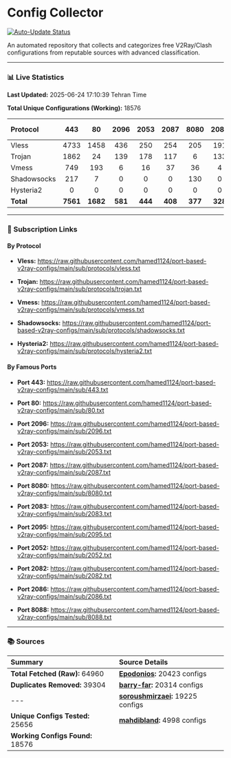 # Config Collector

[![Auto-Update Status](https://github.com/hamed1124/port-based-v2ray-configs/actions/workflows/main.yml/badge.svg)](https://github.com/hamed1124/port-based-v2ray-configs/actions/workflows/main.yml)

An automated repository that collects and categorizes free V2Ray/Clash configurations from reputable sources with advanced classification.

---

### 📊 Live Statistics

**Last Updated:** 2025-06-24 17:10:39 Tehran Time

**Total Unique Configurations (Working):** 18576

| Protocol | 443 | 80 | 2096 | 2053 | 2087 | 8080 | 2083 | 2095 | 2052 | 2082 | 2086 | 8088 | Other Ports | Total |
|:---| :---: | :---: | :---: | :---: | :---: | :---: | :---: | :---: | :---: | :---: | :---: | :---: |:---:|:---:|
| Vless | 4733 | 1458 | 436 | 250 | 254 | 205 | 191 | 116 | 149 | 88 | 91 | 6 | 4871 | **12848** |
| Trojan | 1862 | 24 | 139 | 178 | 117 | 6 | 133 | 0 | 0 | 0 | 0 | 0 | 496 | **2955** |
| Vmess | 749 | 193 | 6 | 16 | 37 | 36 | 4 | 105 | 23 | 22 | 18 | 0 | 437 | **1646** |
| Shadowsocks | 217 | 7 | 0 | 0 | 0 | 130 | 0 | 0 | 0 | 0 | 0 | 0 | 771 | **1125** |
| Hysteria2 | 0 | 0 | 0 | 0 | 0 | 0 | 0 | 0 | 0 | 0 | 0 | 0 | 2 | **2** |
| **Total** | **7561** | **1682** | **581** | **444** | **408** | **377** | **328** | **221** | **172** | **110** | **109** | **6** | **6577** | **18576** |

---

### 🚀 Subscription Links

#### By Protocol

- **Vless:**
  https://raw.githubusercontent.com/hamed1124/port-based-v2ray-configs/main/sub/protocols/vless.txt

- **Trojan:**
  https://raw.githubusercontent.com/hamed1124/port-based-v2ray-configs/main/sub/protocols/trojan.txt

- **Vmess:**
  https://raw.githubusercontent.com/hamed1124/port-based-v2ray-configs/main/sub/protocols/vmess.txt

- **Shadowsocks:**
  https://raw.githubusercontent.com/hamed1124/port-based-v2ray-configs/main/sub/protocols/shadowsocks.txt

- **Hysteria2:**
  https://raw.githubusercontent.com/hamed1124/port-based-v2ray-configs/main/sub/protocols/hysteria2.txt

#### By Famous Ports

- **Port 443:**
  https://raw.githubusercontent.com/hamed1124/port-based-v2ray-configs/main/sub/443.txt

- **Port 80:**
  https://raw.githubusercontent.com/hamed1124/port-based-v2ray-configs/main/sub/80.txt

- **Port 2096:**
  https://raw.githubusercontent.com/hamed1124/port-based-v2ray-configs/main/sub/2096.txt

- **Port 2053:**
  https://raw.githubusercontent.com/hamed1124/port-based-v2ray-configs/main/sub/2053.txt

- **Port 2087:**
  https://raw.githubusercontent.com/hamed1124/port-based-v2ray-configs/main/sub/2087.txt

- **Port 8080:**
  https://raw.githubusercontent.com/hamed1124/port-based-v2ray-configs/main/sub/8080.txt

- **Port 2083:**
  https://raw.githubusercontent.com/hamed1124/port-based-v2ray-configs/main/sub/2083.txt

- **Port 2095:**
  https://raw.githubusercontent.com/hamed1124/port-based-v2ray-configs/main/sub/2095.txt

- **Port 2052:**
  https://raw.githubusercontent.com/hamed1124/port-based-v2ray-configs/main/sub/2052.txt

- **Port 2082:**
  https://raw.githubusercontent.com/hamed1124/port-based-v2ray-configs/main/sub/2082.txt

- **Port 2086:**
  https://raw.githubusercontent.com/hamed1124/port-based-v2ray-configs/main/sub/2086.txt

- **Port 8088:**
  https://raw.githubusercontent.com/hamed1124/port-based-v2ray-configs/main/sub/8088.txt

---

### 📚 Sources

| Summary | Source Details |
|:---|:---|
| **Total Fetched (Raw):** 64960 | **[Epodonios](https://github.com/Epodonios/v2ray-configs):** 20423 configs |
| **Duplicates Removed:** 39304 | **[barry-far](https://github.com/barry-far/V2ray-Config):** 20314 configs |
| --- | **[soroushmirzaei](https://github.com/soroushmirzaei/telegram-configs-collector):** 19225 configs |
| **Unique Configs Tested:** 25656 | **[mahdibland](https://github.com/mahdibland/V2RayAggregator):** 4998 configs |
| **Working Configs Found:** 18576 |  |
